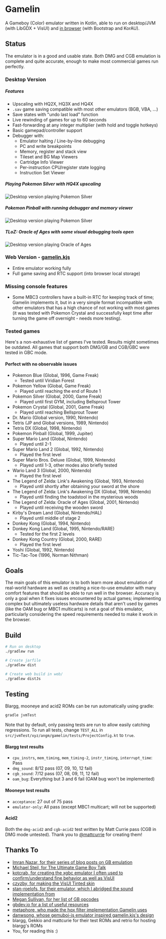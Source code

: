 # Gamelin
A Gameboy (Color) emulator written in Kotlin, able to run on desktop/JVM (with LibGDX + VisUI) 
and [in browser](https://gamelin.angm.xyz) (with Bootstrap and KorAU).

## Status
The emulator is in a good and usable state. Both DMG and CGB emulation is complete and 
quite accurate, enough to make most commercial games run perfectly.

### Desktop Version
##### Features
- Upscaling with HQ2X, HQ3X and HQ4X
- `.sav` game saving compatible with most other emulators (BGB, VBA, ...)
- Save states with "undo last load" function
- Live rewinding of games for up to 60 seconds
- Fast-forwarding at any integer multiplier (with hold and toggle hotkeys)
- Basic gamepad/controller support
- Debugger with:
    - Emulator halting / Line-by-line debugging
    - PC and write breakpoints
    - Memory, register and stack view
    - Tileset and BG Map Viewers
    - Cartridge Info Viewer
    - Per-instruction CPU/register state logging
    - Instruction Set Viewer

##### Playing Pokemon Silver with HQ4X upscaling
![Desktop version playing Pokemon Silver](img/desktop1.png)
##### Pokemon Pinball with running debugger and memory viewer
![Desktop version playing Pokemon Silver](img/desktop2.png)
##### TLoZ: Oracle of Ages with some visual debugging tools open
![Desktop version playing Oracle of Ages](img/desktop3.png)

### Web Version - [gamelin.kjs](https://gamelin.angm.xyz)
- Entire emulator working fully
- Full game saving and RTC support (into browser local storage)

### Missing console features
- Some MBC3 controllers have a built-in RTC for keeping track of time; Gamelin implements it,
but in a very simple format incompatible with other emulators that has a high chance of
not working with most games (it was tested with Pokemon Crystal and successfully kept time
after turning the game off overnight - needs more testing).

### Tested games
Here's a non-exhaustive list of games I've tested. Results might sometimes be outdated.
All games that support both DMG/GB and CGB/GBC were tested in GBC mode.

#### Perfect with no observable issues
- Pokemon Blue (Global, 1996, Game Freak)
    - Tested until Viridian Forest
- Pokemon Yellow (Global, Game Freak)
  - Played until reaching the end of Route 1
- Pokemon Silver (Global, 2000, Game Freak)
    - Played until first GYM, including Bellsprout Tower
- Pokemon Crystal (Global, 2001, Game Freak)
    - Played until reaching Bellsprout Tower
- Dr. Mario (Global version, 1990, Nintendo)
- Tetris (JP and Global versions, 1989, Nintendo)
- Tetris DX (Global, 1998, Nintendo)
- Pokemon Pinball (Global, 1999, Jupiter)
- Super Mario Land (Global, Nintendo)
    - Played until 2-1
- Super Mario Land 2 (Global, 1992, Nintendo)
    - Played the first level
- Super Mario Bros. Deluxe (Global, 1999, Nintendo)
    - Played until 1-3, other modes also briefly tested
- Wario Land 3 (Global, 2000, Nintendo)
    - Played the first level
- The Legend of Zelda: Link's Awakening (Global, 1993, Nintendo)
    - Played until shortly after obtaining your sword at the shore
- The Legend of Zelda: Link's Awakening DX (Global, 1998, Nintendo)
    - Played until finding the toadstool in the mysterious woods
- The Legend of Zelda: Oracle of Ages (Global, 2001, Nintendo)
    - Played until receiving the wooden sword
- Kirby's Dream Land (Global, Nintendo/HAL)
    - Played until middle of stage 2
- Donkey Kong (Global, 1994, Nintendo)
- Donkey Kong Land (Global, 1995, Nintendo/RARE)
    - Tested for the first 2 levels
- Donkey Kong Country (Global, 2000, RARE)
    - Played the first level
- Yoshi (Global, 1992, Nintendo)
- Tic-Tac-Toe (1996, Norman Nithman)

## Goals
The main goals of this emulator is to both learn more about emulation of real-world hardware
as well as creating a nice-to-use emulator with many comfort features that should be able
to run well in the browser. Accuracy is only a goal when it fixes issues encountered
by actual games; implementing complex but ultimately useless hardware details that aren't used by games
(like the OAM bug or MBC1 multicarts) is not a goal of this emulator, particularly considering
the speed requirements needed to make it work in the browser.

## Build
``` bash
# Run on desktop
./gradlew run

# Create jarfile
./gradlew dist

# Create web build in web/
./gradlew distJs
```

## Testing
Blargg, mooneye and acid2 ROMs can be run automatically using gradle:
```bash
gradle jvmTest
```

Note that by default, only passing tests are run to allow easily catching regressions.
To run all tests, change `TEST_ALL` in `src/jvmTest/xyz/angm/gamelin/tests/ProjectConfig.kt` to `true`.

#### Blargg test results
- `cpu_instrs`, `mem_timing`, `mem_timing-2`, `instr_timing`, `interrupt_time`: Pass
- `dmg_sound`: 8/12 pass (07, 09, 10, 12 fail)
- `cgb_sound`: 7/12 pass (07, 08, 09, 11, 12 fail)
- `oam_bug`: Everything but 3 and 6 fail (OAM bug won't be implemented)

#### Mooneye test results
- `acceptance`: 27 out of 75 pass
- `emulator-only`: All pass (except MBC1 multicart; will not be supported)

#### Acid2
Both the `dmg-acid2` and `cgb-acid2` test written by Matt Currie pass (CGB in DMG mode untested).
Thank you to [@mattcurrie](https://github.com/mattcurrie) for creating them!

## Thanks To
- [Imran Nazar, for their series of blog posts on GB emulation](http://imrannazar.com/GameBoy-Emulation-in-JavaScript:-The-CPU)
- [Michael Steil, for The Ultimate Game Boy Talk](https://media.ccc.de/v/33c3-8029-the_ultimate_game_boy_talk)
- [kotcrab, for creating the xgbc emulator I often used to confirm/understand fine behavior as well as VisUI](https://github.com/kotcrab/xgbc)
- [czyzby, for making the VisUI Tinted skin](https://github.com/kotcrab/vis-ui-contrib/tree/master/skins/tinted)
- [stan-roelofs, for their emulator, which I abridged the sound implementation from](https://github.com/stan-roelofs/Kotlin-Gameboy-Emulator)
- [Megan Sullivan, for her list of GB opcodes](https://meganesulli.com/blog/game-boy-opcodes)
- [gbdev.io for a list of useful resources](https://gbdev.io)
- [metaphore, who made the hqx filter implementation Gamelin uses](https://gist.github.com/metaphore/b4750be45289109b3d49c97b5c300db6)
- [danwsong, whose gemuboi-js emulator inspired gamelin.kjs's design](https://github.com/danwsong/gemuboi-js)
- blargg, Gekkio and mattcurie for their test ROMs and retrio for hosting blargg's ROMs
- You, for reading this :)
